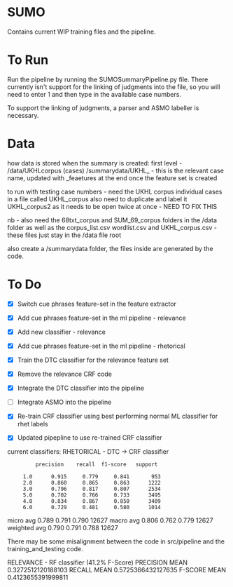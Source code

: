 # SUMO
Contains current WIP training files and the pipeline. 

# To Run
Run the pipeline by running the SUMOSummaryPipeline.py file. There currently isn't support for the linking of judgments into the file, so you will need to enter 1 and then type in the available case numbers. 

To support the linking of judgments, a parser and ASMO labeller is necessary. 

# Data
how data is stored when the summary is created: 
    first level - /data/UKHLcorpus (cases)
                    /summarydata/UKHL_ - this is the relevant case name, 
                    updated with _feaetures at the end once the feature set is created

 to run with testing case numbers - need the UKHL corpus individual cases in a file called UKHL_corpus
 also need to duplicate and label it UKHL_corpus2 as it needs to be open twice at once - NEED TO FIX THIS
 
 nb - also need the 68txt_corpus and SUM_69_corpus folders in the /data folder as well as the corpus_list.csv 
 wordlist.csv and UKHL_corpus.csv - these files just stay in the /data file root
 
 also create a /summarydata folder, the files inside are generated by the code. 
 

# To Do
- [x] Switch cue phrases feature-set in the feature extractor 
- [X] Add cue phrases feature-set in the ml pipeline - relevance 
- [X] Add new classifier - relevance
- [X] Add cue phrases feature-set in the ml pipeline - rhetorical
- [x] Train the DTC classifier for the relevance feature set
- [X] Remove the relevance CRF code
- [X] Integrate the DTC classifier into the pipeline
- [ ] Integrate ASMO into the pipeline
- [X] Re-train CRF classifier using best performing normal ML classifier for rhet labels
- [X] Updated pipepline to use re-trained CRF classifier


current classifiers: 
RHETORICAL - DTC -> CRF classifier 

             precision    recall  f1-score   support

         1.0      0.915     0.779     0.841       953
         2.0      0.860     0.865     0.863      1222
         3.0      0.796     0.817     0.807      2534
         5.0      0.702     0.766     0.733      3495
         4.0      0.834     0.867     0.850      3409
         6.0      0.729     0.481     0.580      1014

   micro avg      0.789     0.791     0.790     12627
   macro avg      0.806     0.762     0.779     12627
weighted avg      0.790     0.791     0.788     12627

There may be some misalignment between the code in src/pipeline and the training_and_testing
code. 

RELEVANCE - RF classifier (41.2% F-Score)
PRECISION MEAN
0.3272512120188103
RECALL MEAN
0.5725366432127635
F-SCORE MEAN
0.4123655391999811

